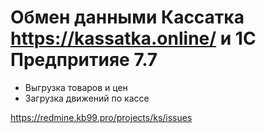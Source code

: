 # Обмен данными Кассатка https://kassatka.online/ и 1С Предпритияе 7.7

* Выгрузка товаров и цен
* Загрузка движений по кассе

https://redmine.kb99.pro/projects/ks/issues
